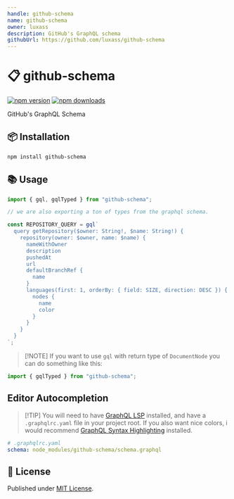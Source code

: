 ```yaml
---
handle: github-schema
name: github-schema
owner: luxass
description: GitHub's GraphQL schema
githubUrl: https://github.com/luxass/github-schema
---
```


# 📋 github-schema

[![npm version][npm-version-src]][npm-version-href]
[![npm downloads][npm-downloads-src]][npm-downloads-href]

GitHub's GraphQL Schema

## 📦 Installation

```sh
npm install github-schema
```

## 📚 Usage

```ts
import { gql, gqlTyped } from "github-schema";

// we are also exporting a ton of types from the graphql schema.

const REPOSITORY_QUERY = gql`
  query getRepository($owner: String!, $name: String!) {
    repository(owner: $owner, name: $name) {
      nameWithOwner
      description
      pushedAt
      url
      defaultBranchRef {
        name
      }
      languages(first: 1, orderBy: { field: SIZE, direction: DESC }) {
        nodes {
          name
          color
        }
      }
    }
  }
`;
```

> \[!NOTE]
> If you want to use `gql` with return type of `DocumentNode` you can do something like this:

```ts
import { gqlTyped } from "github-schema";
```

## Editor Autocompletion

> \[!TIP]
> You will need to have [GraphQL LSP](https://marketplace.visualstudio.com/items?itemName=GraphQL.vscode-graphql) installed, and have a `.graphqlrc.yaml` file in your project root.
> If you also want nice colors, i would recommend [GraphQL Syntax Highlighting](https://marketplace.visualstudio.com/items?itemName=GraphQL.vscode-graphql-syntax) installed.

```yaml
# .graphqlrc.yaml
schema: node_modules/github-schema/schema.graphql
```

## 📄 License

Published under [MIT License](https://github.com/luxass/github-schema/blob/main/LICENSE).

<!-- Badges -->

[npm-version-src]: https://img.shields.io/npm/v/github-schema?style=flat&colorA=18181B&colorB=4169E1

[npm-version-href]: https://npmjs.com/package/github-schema

[npm-downloads-src]: https://img.shields.io/npm/dm/github-schema?style=flat&colorA=18181B&colorB=4169E1

[npm-downloads-href]: https://npmjs.com/package/github-schema
